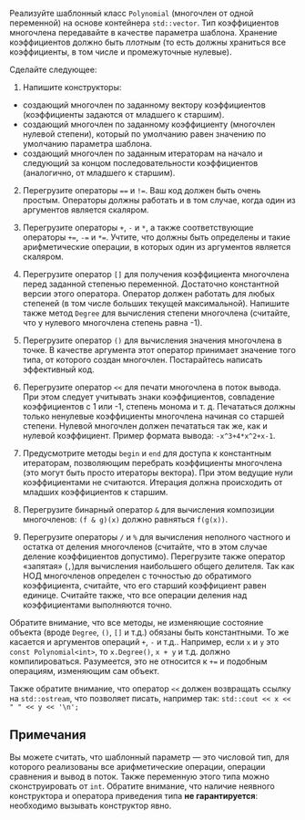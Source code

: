 Реализуйте шаблонный класс `Polynomial` (многочлен от одной переменной) на основе контейнера `std::vector`. Тип коэффициентов многочлена передавайте в качестве параметра шаблона. Хранение коэффициентов должно быть *плотным* (то есть должны храниться все коэффициенты, в том числе и промежуточные нулевые).

Сделайте следующее:

1. Напишите конструкторы:

- создающий многочлен по заданному вектору коэффициентов (коэффициенты задаются от младшего к старшим).
- создающий многочлен по заданному коэффициенту (многочлен нулевой степени), который по умолчанию равен значению по умолчанию параметра шаблона.
- создающий многочлен по заданным итераторам на начало и следующий за концом последовательности коэффициентов (аналогично, от младшего к старшим).

2. Перегрузите операторы `==` и `!=`. Ваш код должен быть очень простым. Операторы должны работать и в том случае, когда один из аргументов является скаляром.

3. Перегрузите операторы `+`, `-` и `*`, а также соответствующие операторы `+=`, `-=` и `*=`. Учтите, что должны быть определены и такие арифметические операции, в которых один из аргументов является скаляром.

4. Перегрузите оператор `[]` для получения коэффициента многочлена перед заданной степенью переменной. Достаточно константной версии этого оператора. Оператор должен работать для любых степеней (в том числе больших текущей максимальной). Напишите также метод `Degree` для вычисления степени многочлена (считайте, что у нулевого многочлена степень равна -1).

5. Перегрузите оператор `()` для вычисления значения многочлена в точке. В качестве аргумента этот оператор принимает значение того типа, от которого создан многочлен. Постарайтесь написать эффективный код.

6. Перегрузите оператор `<<` для печати многочлена в поток вывода. При этом следует учитывать знаки коэффициентов, совпадение коэффициентов с 1 или -1, степень монома и т. д. Печататься должны только ненулевые коэффициенты многочлена начиная со старшей степени. Нулевой многочлен должен печататься так же, как и нулевой коэффициент. Пример формата вывода: `-x^3+4*x^2+x-1`.

7. Предусмотрите методы `begin` и `end` для доступа к константным итераторам, позволяющим перебрать коэффициенты многочлена (это могут быть просто итераторы вектора). При этом ведущие нули коэффициентами не считаются. Итерация должна происходить от младших коэффициентов к старшим.

8. Перегрузите бинарный оператор `&` для вычисления композиции многочленов: `(f & g)(x)` должно равняться `f(g(x))`.

9. Перегрузите операторы `/` и `%` для вычисления неполного частного и остатка от деления многочленов (считайте, что в этом случае деление коэффициентов допустимо). Перегрузите также оператор «запятая»  (`,`)для вычисления наибольшего общего делителя. Так как НОД многочленов определен с точностью до обратимого коэффициента, считайте, что его старший коэффициент равен единице. Считайте также, что все операции деления над коэффициентами выполняются точно.

Обратите внимание, что все методы, не изменяющие состояние объекта (вроде `Degree`, `()`, `[]` и т.д.) обязаны быть константными. То же касается и аргументов операций `+`, `-` и т.д.. Например, если `x` и `y` это `const Polynomial<int>`, то `x.Degree()`, `x + y` и т.д. должно компилироваться. Разумеется, это не относится к `+=` и подобным операциям, изменяющим сам объект.

Также обратите внимание, что оператор `<<` должен возвращать ссылку на `std::ostream`, что позволяет писать, например так: `std::cout << x << " " << y << '\n';`

## Примечания

Вы можете считать, что шаблонный параметр — это числовой тип, для которого реализованы все арифметические операции, операции сравнения и вывод в поток. Также переменную этого типа можно сконструировать от `int`. Обратите внимание, что наличие неявного конструктора и оператора приведения типа **не гарантируется**: необходимо вызывать конструктор явно.